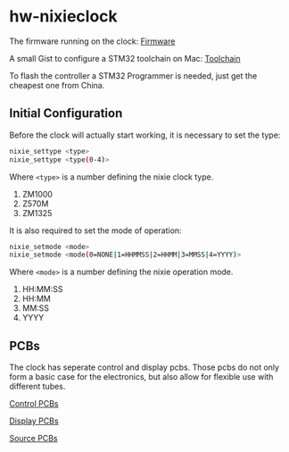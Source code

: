 # hw-nixieclock

The firmware running on the clock: [Firmware](https://github.com/jan1s/fw-clock)

A small Gist to configure a STM32 toolchain on Mac: [Toolchain](https://jan1s.github.io)

To flash the controller a STM32 Programmer is needed, just get the cheapest one from China.

## Initial Configuration

Before the clock will actually start working, it is necessary to set the type:

```bash
nixie_settype <type>
nixie_settype <type(0-4)>
```

Where `<type>` is a number defining the nixie clock type.

1. ZM1000
2. Z570M
3. ZM1325

It is also required to set the mode of operation:

```bash
nixie_setmode <mode>
nixie_setmode <mode(0=NONE|1=HHMMSS|2=HHMM|3=MMSS|4=YYYY)>
```

Where `<mode>` is a number defining the nixie operation mode.

1. HH:MM:SS
2. HH:MM
3. MM:SS
4. YYYY

## PCBs

The clock has seperate control and display pcbs. Those pcbs do not only form a basic case for the electronics, but also allow for flexible use with different tubes.

[Control PCBs](layout/control)

[Display PCBs](layout/display)

[Source PCBs](layout/source)

